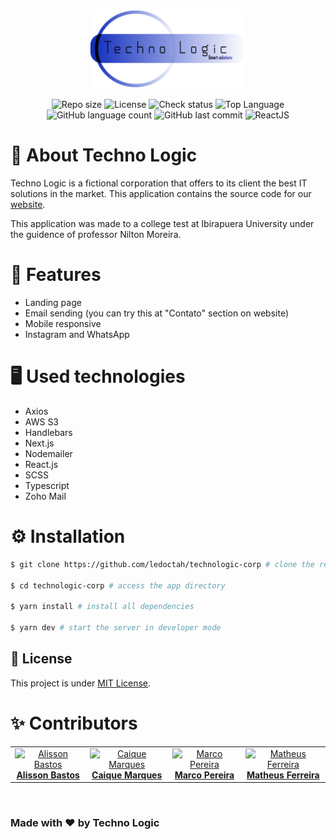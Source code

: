 <p align="center">
<img src="public/assets/logo.svg" width="250px" alt="to.do">
</p>

<div align="center">
<img alt="Repo size" src="https://img.shields.io/github/repo-size/ledoctah/technologic-corp">
<img alt="License" src="https://img.shields.io/github/license/ledoctah/technologic-corp">
<img alt="Check status" src="https://img.shields.io/github/checks-status/ledoctah/technologic-corp/master">
<img alt="Top Language" src="https://img.shields.io/static/v1?label=top%20language&message=typescript&color=blue">
<img alt="GitHub language count" src="https://img.shields.io/github/languages/count/ledoctah/technologic-corp">
<img alt="GitHub last commit" src="https://img.shields.io/github/last-commit/ledoctah/technologic-corp">
<img alt="ReactJS" src="https://img.shields.io/static/v1?color=blue&label=React&message=JS&?style=plastic&logo=React">
</div>

# 🚀 About Techno Logic
<p>
Techno Logic is a fictional corporation that offers to its client the best IT solutions in the market.
This application contains the source code for our <a href="https://technologic.page" target="_blank">website</a>.
</p>
<p>
This application was made to a college test at Ibirapuera University under the guidence of professor Nilton Moreira.
</p>

# 🌟 Features
- Landing page
- Email sending (you can try this at "Contato" section on website)
- Mobile responsive
- Instagram and WhatsApp

# 🖥 Used technologies
- Axios
- AWS S3
- Handlebars
- Next.js
- Nodemailer
- React.js
- SCSS
- Typescript
- Zoho Mail

# ⚙ Installation

```bash
$ git clone https://github.com/ledoctah/technologic-corp # clone the repository

$ cd technologic-corp # access the app directory

$ yarn install # install all dependencies

$ yarn dev # start the server in developer mode
```

## 📝 License

This project is under [MIT License](./LICENSE).

# ✨ Contributors
<table>
<tr>
  <td align="center" border="none">
    <a href="https://github.com/zeferros">
      <img src="https://github.com/zeferros.png" width="100px;" alt="Alisson Bastos"/>
      <br />
      <b>Alisson Bastos</b>
    </a>
  </td>

  <td align="center">
    <a href="https://github.com/napoleoncm">
      <img src="https://github.com/napoleoncm.png" width="100px;" alt="Caique Marques"/>
      <br />
      <b>Caique Marques</b>
    </a>
  </td>

  <td align="center">
    <a href="/#">
      <img src="https://ledoctah-app-technology.s3.us-east-2.amazonaws.com/marco.jfif" width="100px;" alt="Marco Pereira"/>
      <br />
      <b>Marco Pereira</b>
    </a>
  </td>

  <td align="center">
    <a href="https://github.com/ledoctah">
      <img src="https://github.com/ledoctah.png" width="100px;" alt="Matheus Ferreira"/>
      <br />
      <b>Matheus Ferreira</b>
    </a>
  </td>
</tr>
</table>

<br />

### Made with ❤ by Techno Logic
